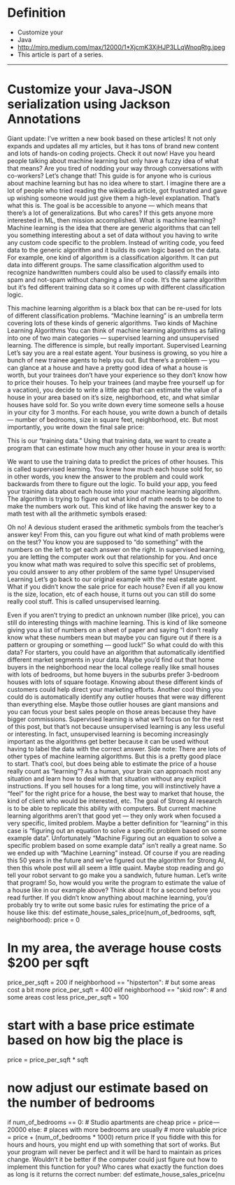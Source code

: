 # Definition

- Customize your
- Java
- http://miro.medium.com/max/12000/1*XjcmK3XjHJP3LLqWnoqRtg.jpeg
- This article is part of a series.

---

# Customize your Java-JSON serialization using Jackson Annotations

Giant update: I’ve written a new book based on these articles! It not only expands and updates all my articles, but it has tons of brand new content and lots of hands-on coding projects. Check it out now!
Have you heard people talking about machine learning but only have a fuzzy idea of what that means? Are you tired of nodding your way through conversations with co-workers? Let’s change that!
This guide is for anyone who is curious about machine learning but has no idea where to start. I imagine there are a lot of people who tried reading the wikipedia article, got frustrated and gave up wishing someone would just give them a high-level explanation. That’s what this is.
The goal is be accessible to anyone — which means that there’s a lot of generalizations. But who cares? If this gets anyone more interested in ML, then mission accomplished.
What is machine learning?
Machine learning is the idea that there are generic algorithms that can tell you something interesting about a set of data without you having to write any custom code specific to the problem. Instead of writing code, you feed data to the generic algorithm and it builds its own logic based on the data.
For example, one kind of algorithm is a classification algorithm. It can put data into different groups. The same classification algorithm used to recognize handwritten numbers could also be used to classify emails into spam and not-spam without changing a line of code. It’s the same algorithm but it’s fed different training data so it comes up with different classification logic.

This machine learning algorithm is a black box that can be re-used for lots of different classification problems.
“Machine learning” is an umbrella term covering lots of these kinds of generic algorithms.
Two kinds of Machine Learning Algorithms
You can think of machine learning algorithms as falling into one of two main categories — supervised learning and unsupervised learning. The difference is simple, but really important.
Supervised Learning
Let’s say you are a real estate agent. Your business is growing, so you hire a bunch of new trainee agents to help you out. But there’s a problem — you can glance at a house and have a pretty good idea of what a house is worth, but your trainees don’t have your experience so they don’t know how to price their houses.
To help your trainees (and maybe free yourself up for a vacation), you decide to write a little app that can estimate the value of a house in your area based on it’s size, neighborhood, etc, and what similar houses have sold for.
So you write down every time someone sells a house in your city for 3 months. For each house, you write down a bunch of details — number of bedrooms, size in square feet, neighborhood, etc. But most importantly, you write down the final sale price:

This is our “training data.”
Using that training data, we want to create a program that can estimate how much any other house in your area is worth:

We want to use the training data to predict the prices of other houses.
This is called supervised learning. You knew how much each house sold for, so in other words, you knew the answer to the problem and could work backwards from there to figure out the logic.
To build your app, you feed your training data about each house into your machine learning algorithm. The algorithm is trying to figure out what kind of math needs to be done to make the numbers work out.
This kind of like having the answer key to a math test with all the arithmetic symbols erased:

Oh no! A devious student erased the arithmetic symbols from the teacher’s answer key!
From this, can you figure out what kind of math problems were on the test? You know you are supposed to “do something” with the numbers on the left to get each answer on the right.
In supervised learning, you are letting the computer work out that relationship for you. And once you know what math was required to solve this specific set of problems, you could answer to any other problem of the same type!
Unsupervised Learning
Let’s go back to our original example with the real estate agent. What if you didn’t know the sale price for each house? Even if all you know is the size, location, etc of each house, it turns out you can still do some really cool stuff. This is called unsupervised learning.

Even if you aren’t trying to predict an unknown number (like price), you can still do interesting things with machine learning.
This is kind of like someone giving you a list of numbers on a sheet of paper and saying “I don’t really know what these numbers mean but maybe you can figure out if there is a pattern or grouping or something — good luck!”
So what could do with this data? For starters, you could have an algorithm that automatically identified different market segments in your data. Maybe you’d find out that home buyers in the neighborhood near the local college really like small houses with lots of bedrooms, but home buyers in the suburbs prefer 3-bedroom houses with lots of square footage. Knowing about these different kinds of customers could help direct your marketing efforts.
Another cool thing you could do is automatically identify any outlier houses that were way different than everything else. Maybe those outlier houses are giant mansions and you can focus your best sales people on those areas because they have bigger commissions.
Supervised learning is what we’ll focus on for the rest of this post, but that’s not because unsupervised learning is any less useful or interesting. In fact, unsupervised learning is becoming increasingly important as the algorithms get better because it can be used without having to label the data with the correct answer.
Side note: There are lots of other types of machine learning algorithms. But this is a pretty good place to start.
That’s cool, but does being able to estimate the price of a house really count as “learning”?
As a human, your brain can approach most any situation and learn how to deal with that situation without any explicit instructions. If you sell houses for a long time, you will instinctively have a “feel” for the right price for a house, the best way to market that house, the kind of client who would be interested, etc. The goal of Strong AI research is to be able to replicate this ability with computers.
But current machine learning algorithms aren’t that good yet — they only work when focused a very specific, limited problem. Maybe a better definition for “learning” in this case is “figuring out an equation to solve a specific problem based on some example data”.
Unfortunately “Machine Figuring out an equation to solve a specific problem based on some example data” isn’t really a great name. So we ended up with “Machine Learning” instead.
Of course if you are reading this 50 years in the future and we’ve figured out the algorithm for Strong AI, then this whole post will all seem a little quaint. Maybe stop reading and go tell your robot servant to go make you a sandwich, future human.
Let’s write that program!
So, how would you write the program to estimate the value of a house like in our example above? Think about it for a second before you read further.
If you didn’t know anything about machine learning, you’d probably try to write out some basic rules for estimating the price of a house like this:
def estimate_house_sales_price(num_of_bedrooms, sqft, neighborhood):
price = 0

# In my area, the average house costs \$200 per sqft

price_per_sqft = 200
if neighborhood == "hipsterton": # but some areas cost a bit more
price_per_sqft = 400
elif neighborhood == "skid row": # and some areas cost less
price_per_sqft = 100

# start with a base price estimate based on how big the place is

price = price_per_sqft \* sqft

# now adjust our estimate based on the number of bedrooms

if num_of_bedrooms == 0: # Studio apartments are cheap
price = price — 20000
else: # places with more bedrooms are usually # more valuable
price = price + (num_of_bedrooms \* 1000)
return price
If you fiddle with this for hours and hours, you might end up with something that sort of works. But your program will never be perfect and it will be hard to maintain as prices change.
Wouldn’t it be better if the computer could just figure out how to implement this function for you? Who cares what exactly the function does as long is it returns the correct number:
def estimate_house_sales_price(nu
